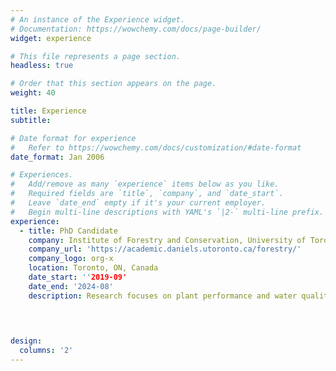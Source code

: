 ```yaml
---
# An instance of the Experience widget.
# Documentation: https://wowchemy.com/docs/page-builder/
widget: experience

# This file represents a page section.
headless: true

# Order that this section appears on the page.
weight: 40

title: Experience
subtitle:

# Date format for experience
#   Refer to https://wowchemy.com/docs/customization/#date-format
date_format: Jan 2006

# Experiences.
#   Add/remove as many `experience` items below as you like.
#   Required fields are `title`, `company`, and `date_start`.
#   Leave `date_end` empty if it's your current employer.
#   Begin multi-line descriptions with YAML's `|2-` multi-line prefix.
experience:
  - title: PhD Candidate
    company: Institute of Forestry and Conservation, University of Toronto
    company_url: 'https://academic.daniels.utoronto.ca/forestry/'
    company_logo: org-x
    location: Toronto, ON, Canada
    date_start: ''2019-09'
    date_end: '2024-08'
    description: Research focuses on plant performance and water quality on green roofs.
    

        

design:
  columns: '2'
---
```

